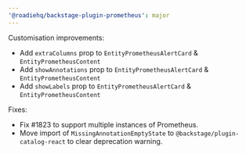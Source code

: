 ```yaml
---
'@roadiehq/backstage-plugin-prometheus': major
---
```


Customisation improvements:

- Add `extraColumns` prop to `EntityPrometheusAlertCard` & `EntityPrometheusContent`
- Add `showAnnotations` prop to `EntityPrometheusAlertCard` & `EntityPrometheusContent`
- Add `showLabels` prop to `EntityPrometheusAlertCard` & `EntityPrometheusContent`

Fixes:

- Fix #1823 to support multiple instances of Prometheus.
- Move import of `MissingAnnotationEmptyState` to `@backstage/plugin-catalog-react` to clear deprecation warning.
